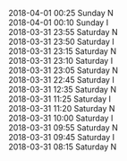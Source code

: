 2018-04-01 00:25 Sunday  N  
2018-04-01 00:10 Sunday  I  
2018-03-31 23:55 Saturday  N  
2018-03-31 23:50 Saturday  I  
2018-03-31 23:15 Saturday  N  
2018-03-31 23:10 Saturday  I  
2018-03-31 23:05 Saturday  N  
2018-03-31 22:45 Saturday  I  
2018-03-31 12:35 Saturday  N  
2018-03-31 11:25 Saturday  I  
2018-03-31 11:20 Saturday  N  
2018-03-31 10:00 Saturday  I  
2018-03-31 09:55 Saturday  N  
2018-03-31 09:45 Saturday  I  
2018-03-31 08:15 Saturday  N  
